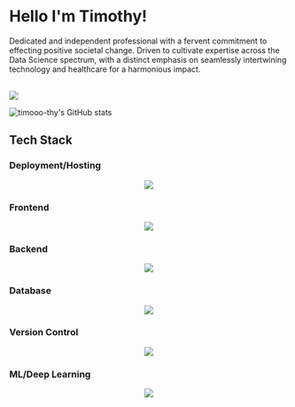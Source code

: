 <h1>Hello I'm Timothy!</h1>
<p>Dedicated and independent professional with a fervent commitment to effecting positive societal change. Driven to cultivate expertise across the Data Science spectrum, with a distinct emphasis on seamlessly intertwining technology and healthcare for a harmonious impact.</p>
<br>
<a href="https://visitcount.itsvg.in">
  <img src="https://visitcount.itsvg.in/api?id=timooo-thy&label=Profile%20Views&color=3&icon=5&pretty=false" />
</a>

![timooo-thy's GitHub stats](https://github-readme-stats.vercel.app/api?username=timooo-thy&show_icons=true&theme=transparent)

## Tech Stack
### Deployment/Hosting
<p align="center">
  <a href="https://skillicons.dev">
    <img src="https://skillicons.dev/icons?i=azure,cloudflare,gcp,vercel,heroku" />
  </a>
</p>

### Frontend
<p align="center">
  <a href="https://skillicons.dev">
    <img src="https://skillicons.dev/icons?i=react,nextjs,vuejs,nuxtjs,js,html,css,bootstrap" />
  </a>
</p>

### Backend
<p align="center">
  <a href="https://skillicons.dev">
    <img src="https://skillicons.dev/icons?i=express,nodejs,flask,js,python,cpp,c,java" />
  </a>
</p>

### Database
<p align="center">
  <a href="https://skillicons.dev">
    <img src="https://skillicons.dev/icons?i=mongodb,mysql,postgres,planetscale,prisma" />
  </a>
</p>

### Version Control
<p align="center">
  <a href="https://skillicons.dev">
    <img src="https://skillicons.dev/icons?i=git,github" />
  </a>
</p>

### ML/Deep Learning
<p align="center">
  <a href="https://skillicons.dev">
    <img src="https://skillicons.dev/icons?i=pytorch,tensorflow" />
  </a>
</p>




